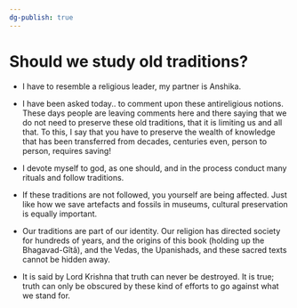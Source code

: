 ```yaml
---
dg-publish: true
---
```

# Should we study old traditions?
- I have to resemble a religious leader, my partner is Anshika.


- I have been asked today.. to comment upon these antireligious notions. These days people are leaving comments here and there saying that we do not need to preserve these old traditions, that it is limiting us and all that. To this, I say that you have to preserve the wealth of knowledge that has been transferred from decades, centuries even, person to person, requires saving!
- I devote myself to god, as one should, and in the process conduct many rituals and follow traditions.
- If these traditions are not followed, you yourself are being affected. Just like how we save artefacts and fossils in museums, cultural preservation is equally important.
- Our traditions are part of our identity. Our religion has directed society for hundreds of years, and the origins of this book (holding up the Bhagavad-Gîtâ), and the Vedas, the Upanishads, and these sacred texts cannot be hidden away.
-  It is said by Lord Krishna that truth can never be destroyed. It is true; truth can only be obscured by these kind of efforts to go against what we stand for.